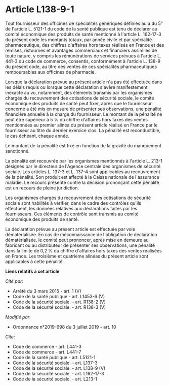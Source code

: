 # Article L138-9-1

Tout fournisseur des officines de spécialités génériques définies au a du 5° de l'article L. 5121-1 du code de la santé
publique est tenu de déclarer au comité économique des produits de santé mentionné à l'article L. 162-17-3 du présent code
les montants totaux, par année civile et par spécialité pharmaceutique, des chiffres d'affaires hors taxes réalisés en France
et des remises, ristournes et avantages commerciaux et financiers assimilés de toute nature, y compris les rémunérations de
services prévues à l'article L. 441-3 du code de commerce, consentis, conformément à l'article L. 138-9 du présent code, au
titre des ventes de ces spécialités pharmaceutiques remboursables aux officines de pharmacie. 

Lorsque la déclaration prévue au présent article n'a pas été effectuée dans les délais requis ou lorsque cette déclaration
s'avère manifestement inexacte au vu, notamment, des éléments transmis par les organismes chargés du recouvrement des
cotisations de sécurité sociale, le comité économique des produits de santé peut fixer, après que le fournisseur concerné a
été mis en mesure de présenter ses observations, une pénalité financière annuelle à la charge du fournisseur. Le montant de
la pénalité ne peut être supérieur à 5 % du chiffre d'affaires hors taxes des ventes mentionnées au premier alinéa du présent
article réalisé en France par le fournisseur au titre du dernier exercice clos. La pénalité est reconductible, le cas
échéant, chaque année. 

Le montant de la pénalité est fixé en fonction de la gravité du manquement sanctionné. 

La pénalité est recouvrée par les organismes mentionnés à l'article L. 213-1 désignés par le directeur de l'Agence centrale
des organismes de sécurité sociale. Les articles L. 137-3 et L. 137-4 sont applicables au recouvrement de la pénalité. Son
produit est affecté à la Caisse nationale de l'assurance maladie. Le recours présenté contre la décision prononçant cette
pénalité est un recours de pleine juridiction. 

Les organismes chargés du recouvrement des cotisations de sécurité sociale sont habilités à vérifier, dans le cadre des
contrôles qu'ils effectuent, les données relatives aux déclarations faites par les fournisseurs. Ces éléments de contrôle
sont transmis au comité économique des produits de santé. 

La déclaration prévue au présent article est effectuée par voie dématérialisée. En cas de méconnaissance de l'obligation de
déclaration dématérialisée, le comité peut prononcer, après mise en demeure au fabricant ou au distributeur de présenter ses
observations, une pénalité dans la limite de 0,2 % du chiffre d'affaires hors taxes des ventes réalisées en France. Les
troisième et quatrième alinéas du présent article sont applicables à cette pénalité.

**Liens relatifs à cet article**

_Cité par_:

  - Arrêté du 3 mars 2015 - art. 1 (V)
  - Code de la santé publique - art. L1453-6 (V)
  - Code de la sécurité sociale. - art. R138-2 (V)
  - Code de la sécurité sociale. - art. R138-3 (V)

_Modifié par_:

  - Ordonnance n°2019-698 du 3 juillet 2019 - art. 10

_Cite_:

  - Code de commerce - art. L441-3
  - Code de commerce - art. L441-7
  - Code de la santé publique - art. L5121-1
  - Code de la sécurité sociale. - art. L137-3
  - Code de la sécurité sociale. - art. L138-9 (V)
  - Code de la sécurité sociale. - art. L162-17-3
  - Code de la sécurité sociale. - art. L213-1
